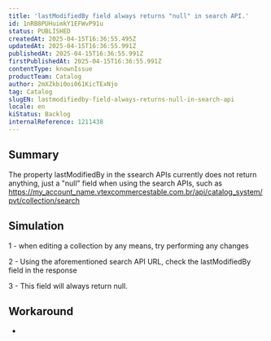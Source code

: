 ```yaml
---
title: 'lastModifiedBy field always returns "null" in search API.'
id: 1nRB8PUHuimkY1EFWvP91u
status: PUBLISHED
createdAt: 2025-04-15T16:36:55.495Z
updatedAt: 2025-04-15T16:36:55.991Z
publishedAt: 2025-04-15T16:36:55.991Z
firstPublishedAt: 2025-04-15T16:36:55.991Z
contentType: knownIssue
productTeam: Catalog
author: 2mXZkbi0oi061KicTExNjo
tag: Catalog
slugEN: lastmodifiedby-field-always-returns-null-in-search-api
locale: en
kiStatus: Backlog
internalReference: 1211438
---
```


## Summary


The property lastModifiedBy in the ssearch APIs currently does not return anything, just a "null" field when using the search APIs, such as https://my_account_name.vtexcommercestable.com.br/api/catalog_system/pvt/collection/search


##

## Simulation


1 - when editing a collection by any means, try performing any changes

2 - Using the aforementioned search API URL, check the lastModifiedBy field in the response

3 - This field will always return null.


##

## Workaround


-





